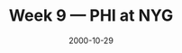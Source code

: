 ---
layout: game
title: Week 9 — PHI at NYG
season: 2000
game_id: 2000_09_PHI_NYG
week: 9
date: 2000-10-29
home_team: NYG
away_team: PHI
final_home: 
final_away: 
pbp_url: /assets/data/pbp/2000/2000_09_PHI_NYG.csv.gz
---